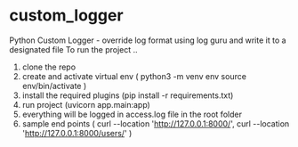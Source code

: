 # custom_logger
Python Custom Logger - override log format using log guru and write it to a designated file
To run the project .. 
1. clone the repo
2. create and activate virtual env (
  python3 -m venv env
  source env/bin/activate
)
3. install the required plugins (pip install -r requirements.txt)
4. run project (uvicorn app.main:app)
5. everything will be logged in access.log file in the root folder
6. sample end points (
  curl --location 'http://127.0.0.1:8000/',
  curl --location 'http://127.0.0.1:8000/users/'
)

